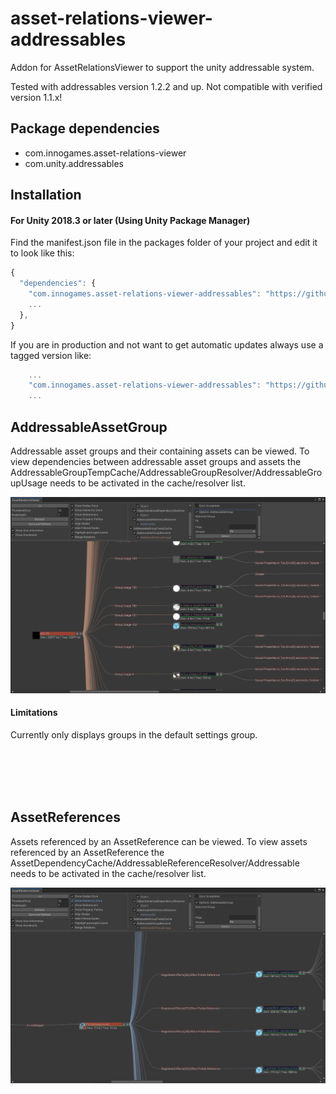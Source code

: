 # asset-relations-viewer-addressables

Addon for AssetRelationsViewer to support the unity addressable system.

Tested with addressables version 1.2.2 and up.
Not compatible with verified version 1.1.x!

## Package dependencies

* com.innogames.asset-relations-viewer
* com.unity.addressables

## Installation

#### For Unity 2018.3 or later (Using Unity Package Manager)

Find the manifest.json file in the packages folder of your project and edit it to look like this:
```js
{
  "dependencies": {
    "com.innogames.asset-relations-viewer-addressables": "https://github.com/innogames/asset-relations-viewer-addressables.git",
    ...
  },
}
```

If you are in production and not want to get automatic updates always use a tagged version like:

```js
	...
    "com.innogames.asset-relations-viewer-addressables": "https://github.com/innogames/asset-relations-viewer-addressables.git#1.3.0",
    ...

```

## AddressableAssetGroup

Addressable asset groups and their containing assets can be viewed.
To view dependencies between addressable asset groups and assets the AddressableGroupTempCache/AddressableGroupResolver/AddressableGroupUsage needs to be activated in the cache/resolver list.

![](Docs~/Images/arv_addressables_addressable_group.png)

#### Limitations

Currently only displays groups in the default settings group.

<br><br><br><br>
## AssetReferences

Assets referenced by an AssetReference can be viewed.
To view assets referenced by an AssetReference the AssetDependencyCache/AddressableReferenceResolver/Addressable needs to be activated in the cache/resolver list.

![](Docs~/Images/arv_addressables_assetreference.png)

<br><br><br><br>


